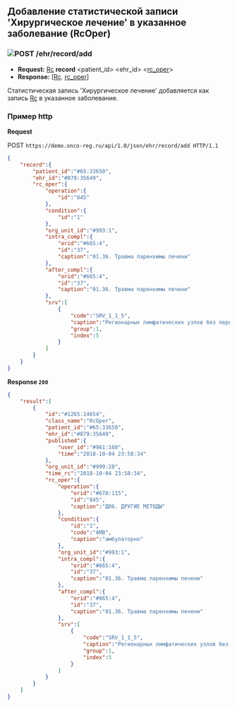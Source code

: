 ## Добавление статистической записи 'Хирургическое лечение' в указанное заболевание (RcOper)

### ![POST](../../../../../img/post.png) /ehr/record/add
* **Request:** [Rc](../../../../../types/types.md#com.siams.med.api.Rc) **record** <patient_id> <ehr_id> <[rc_oper](../../../../../types/types.md#com.siams.med.api.Rc.RcOper)>
* **Response:** [[Rc](../../../../../types/types.md#com.siams.med.api.Rc). [rc_oper](../../../../../types/types.md#com.siams.med.api.Rc.RcOper)]

Статистическая запись 'Хирургическое лечение' добавляется как запись [Rc](../../../../../types/types.md#com.siams.med.api.Rc) в указанное заболевание.

### Пример http

 **Request**
 
 POST `https://demo.onco-reg.ru/api/1.0/json/ehr/record/add HTTP/1.1`
 ```json
 {
     "record":{
         "patient_id":"#65:33650",
         "ehr_id":"#879:35649",
         "rc_oper":{
             "operation":{
                 "id":"845"
             },
             "condition":{
                 "id":"1"
             },
             "org_unit_id":"#993:1",
             "intra_compl":{
                 "orid":"#665:4",
                 "id":"37",
                 "caption":"01.36. Травма паренхимы печени"
             },
             "after_compl":{
                 "orid":"#665:4",
                 "id":"37",
                 "caption":"01.36. Травма паренхимы печени"
             },
             "srv":[
                 {
                     "code":"SRV_1_1_5",
                     "caption":"Регионарных лимфатических узлов без первичной опухоли",
                     "group":1,
                     "index":5
                 }
             ]
         }
     }
 }
 ```
 
 **Response `200`**
 
 ```json
 {
     "result":[
         {
             "id":"#1265:14654",
             "class_name":"RcOper",
             "patient_id":"#65:33650",
             "ehr_id":"#879:35649",
             "published":{
                 "user_id":"#961:160",
                 "time":"2018-10-04 23:58:34"
             },
             "org_unit_id":"#999:28",
             "time_rc":"2018-10-04 23:58:34",
             "rc_oper":{
                 "operation":{
                     "orid":"#678:115",
                     "id":"845",
                     "caption":"Д06. ДРУГИЕ МЕТОДЫ"
                 },
                 "condition":{
                     "id":"1",
                     "code":"AMB",
                     "caption":"амбулаторно"
                 },
                 "org_unit_id":"#993:1",
                 "intra_compl":{
                     "orid":"#665:4",
                     "id":"37",
                     "caption":"01.36. Травма паренхимы печени"
                 },
                 "after_compl":{
                     "orid":"#665:4",
                     "id":"37",
                     "caption":"01.36. Травма паренхимы печени"
                 },
                 "srv":[
                     {
                         "code":"SRV_1_1_5",
                         "caption":"Регионарных лимфатических узлов без первичной опухоли",
                         "group":1,
                         "index":5
                     }
                 ]
             }
         }
     ]
 }
 ```
 
